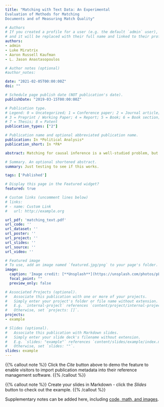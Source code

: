 ```yaml
---
title: "Matching with Text Data: An Experimental
Evaluation of Methods for Matching
Documents and of Measuring Match Quality"

# Authors
# If you created a profile for a user (e.g. the default `admin` user), write the username (folder name) here
# and it will be replaced with their full name and linked to their profile.
authors:
- admin
- Luke Miratrix
- Aaron Russell Kaufman
- L. Jason Anastasopoulos

# Author notes (optional)
#author_notes:

date: "2021-02-05T00:00:00Z"
doi: ""

# Schedule page publish date (NOT publication's date).
publishDate: "2019-03-15T00:00:00Z"

# Publication type.
# Legend: 0 = Uncategorized; 1 = Conference paper; 2 = Journal article;
# 3 = Preprint / Working Paper; 4 = Report; 5 = Book; 6 = Book section;
# 7 = Thesis; 8 = Patent
publication_types: ["2"]

# Publication name and optional abbreviated publication name.
publication: In *Political Analysis*
publication_short: In *PA*

abstract: Matching for causal inference is a well-studied problem, but standard methods fail when the units to match are text documents: the high-dimensional and rich nature of the data renders exact matching infeasible, causes propensity scores to produce incomparable matches, and makes assessing match quality difficult. In this paper, we characterize a framework for matching text documents that decomposes existing methods into: (1) the choice of text representation, and (2) the choice of distance metric. We investigate how different choices within this framework affect both the quantity and quality of matches identified through a systematic multifactor evaluation experiment using human subjects. Altogether we evaluate over 100 unique text matching methods along with 5 comparison methods taken from the literature. Our experimental results identify methods that generate matches with higher subjective match quality than current state-of-the-art techniques. We enhance the precision of these results by developing a predictive model to estimate the match quality of pairs of text documents as a function of our various distance scores. This model, which we find successfully mimics human judgment, also allows for approximate and unsupervised evaluation of new procedures in our context. We then employ the identified best method to illustrate the utility of text matching in two applications. First, we engage with a substantive debate in the study of media bias by using text matching to control for topic selection when comparing news articles from thirteen news sources. We then show how conditioning on text data leads to more precise causal inferences in an observational study examining the effects of a medical intervention.

# Summary. An optional shortened abstract.
summary: Just testing to see if this works.

tags: ['Published']

# Display this page in the Featured widget?
featured: true

# Custom links (uncomment lines below)
# links:
# - name: Custom Link
#   url: http://example.org

url_pdf: 'matching_text.pdf'
url_code: ''
url_dataset: ''
url_poster: ''
url_project: ''
url_slides: ''
url_source: ''
url_video: ''

# Featured image
# To use, add an image named `featured.jpg/png` to your page's folder.
image:
  caption: 'Image credit: [**Unsplash**](https://unsplash.com/photos/pLCdAaMFLTE)'
  focal_point: ""
  preview_only: false

# Associated Projects (optional).
#   Associate this publication with one or more of your projects.
#   Simply enter your project's folder or file name without extension.
#   E.g. `internal-project` references `content/project/internal-project/index.md`.
#   Otherwise, set `projects: []`.
projects:
- example

# Slides (optional).
#   Associate this publication with Markdown slides.
#   Simply enter your slide deck's filename without extension.
#   E.g. `slides: "example"` references `content/slides/example/index.md`.
#   Otherwise, set `slides: ""`.
slides: example
---
```


{{% callout note %}}
Click the *Cite* button above to demo the feature to enable visitors to import publication metadata into their reference management software.
{{% /callout %}}

{{% callout note %}}
Create your slides in Markdown - click the *Slides* button to check out the example.
{{% /callout %}}

Supplementary notes can be added here, including [code, math, and images](https://wowchemy.com/docs/writing-markdown-latex/).
